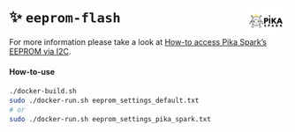 <a href="https://pika-spark.io/"><img align="right" src="https://raw.githubusercontent.com/pika-spark/.github/main/logo/logo-pika-spark-bg-white.png" width="15%"></a>
:sparkles: `eeprom-flash`
=========================
For more information please take a look at [How-to access Pika Spark’s EEPROM via I2C](https://pika-spark.io/tutorials/how-to-access-eeprom-via-i2c/).

#### How-to-use
```bash
./docker-build.sh
sudo ./docker-run.sh eeprom_settings_default.txt
# or
sudo ./docker-run.sh eeprom_settings_pika_spark.txt
```
